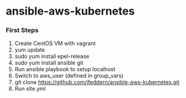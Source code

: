 # ansible-aws-kubernetes

### First Steps

1. Create CentOS VM with vagrant
2. yum update
3. sudo yum install epel-release
4. sudo yum install ansible git
5. Run ansible playbook to setup localhost
6. Switch to aws_user (defined in group_vars)
7. git clone https://github.com/jfeddern/ansible-aws-kubernetes.git
8. Run site.yml